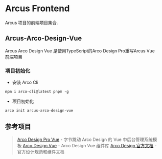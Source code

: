 # Arcus Frontend

Arcus 项目的前端项目集合.

## Arcus-Arco-Design-Vue
Arcus Arco Design Vue 是使用TypeScript的Arco Design Pro重写Arcus Vue 前端项目

### 项目初始化

- 安装 Arco Cli

```shel
npm i arco-cli@latest pnpm -g
```

- 项目初始化

```
arco init arcus-arco-design-vue
```

## 参考项目

> [Arco Design Pro Vue](https://github.com/arco-design/arco-design-pro-vue) - 字节跳动 Arco Design 的 Vue 中后台管理系统模板
> [Arco Design Vue](https://github.com/arco-design/arco-design-vue) - Arco Design Vue 组件库
> [Arco Design 官方文档](https://arco.design/vue/docs/start) - 官方设计规范和组件文档
